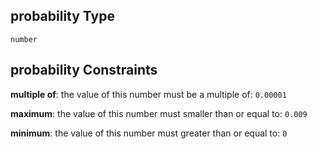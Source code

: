 ## probability Type

`number`

## probability Constraints

**multiple of**: the value of this number must be a multiple of: `0.00001`

**maximum**: the value of this number must smaller than or equal to: `0.009`

**minimum**: the value of this number must greater than or equal to: `0`
